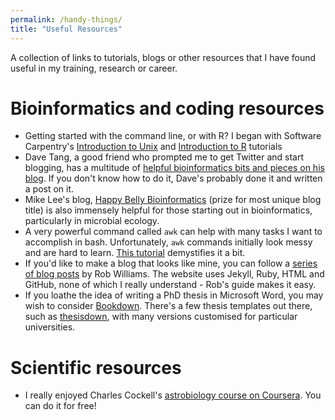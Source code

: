 ```yaml
---
permalink: /handy-things/
title: "Useful Resources"
---
```


A collection of links to tutorials, blogs or other resources that I have found useful in my training, research or career.

# Bioinformatics and coding resources

* Getting started with the command line, or with R? I began with Software Carpentry's [Introduction to Unix](https://swcarpentry.github.io/shell-novice/) and [Introduction to R](https://swcarpentry.github.io/r-novice-gapminder/) tutorials
* Dave Tang, a good friend who prompted me to get Twitter and start blogging, has a multitude of [helpful bioinformatics bits and pieces on his blog](https://davetang.org/muse/). If you don't know how to do it, Dave's probably done it and written a post on it.
* Mike Lee's blog, [Happy Belly Bioinformatics](https://astrobiomike.github.io/) (prize for most unique blog title) is also immensely helpful for those starting out in bioinformatics, particularly in microbial ecology.
* A very powerful command called `awk` can help with many tasks I want to accomplish in bash. Unfortunately, `awk` commands initially look messy and are hard to learn. [This tutorial](https://sandbox.bio/tutorials?id=awk-intro) demystifies it a bit.
* If you'd like to make a blog that looks like mine, you can follow a [series of blog posts](https://jayrobwilliams.com/posts/2020/06/academic-website/) by Rob Williams. The website uses Jekyll, Ruby, HTML and GitHub, none of which I really understand - Rob's guide makes it easy.
* If you loathe the idea of writing a PhD thesis in Microsoft Word, you may wish to consider [Bookdown](https://bookdown.org/). There's a few thesis templates out there, such as [thesisdown](https://github.com/ismayc/thesisdown), with many versions customised for particular universities.

# Scientific resources

* I really enjoyed Charles Cockell's [astrobiology course on Coursera](https://www.coursera.org/learn/astrobiology). You can do it for free!